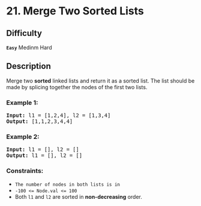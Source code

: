 # 21. Merge Two Sorted Lists

## Difficulty

**`Easy`** Medinm Hard

## Description

Merge two **sorted** linked lists and return it as a sorted list. The list should be made by splicing together the nodes of the first two lists.
 

### Example 1:


<pre>
<b>Input:</b> l1 = [1,2,4], l2 = [1,3,4]
<b>Output:</b> [1,1,2,3,4,4]
</pre>

### Example 2:

<pre>
<b>Input:</b> l1 = [], l2 = []
<b>Output:</b> l1 = [], l2 = []
</pre>

### Constraints:

* `The number of nodes in both lists is in `
* `-100 <= Node.val <= 100`
* Both `l1` and `l2` are sorted in **non-decreasing** order.
